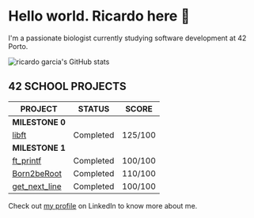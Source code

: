 # Hello world. Ricardo here 👋
I'm a passionate biologist currently studying software development at 42 Porto.

![ricardo garcia's GitHub stats](https://github-readme-stats.vercel.app/api?username=ricvrdv&show_icons=true&theme=merko&card_width=300)

## 42 SCHOOL PROJECTS
| PROJECT                                                   | STATUS    | SCORE   |
| --------------------------------------------------------- | --------- | ------- |
| **MILESTONE 0**                                           |           |         |
| [libft](https://github.com/ricvrdv/libft)                 | Completed | 125/100 |
| **MILESTONE 1**                                           |           |         |
| [ft_printf](https://github.com/ricvrdv/ft_printf)         | Completed | 100/100 |
| [Born2beRoot](https://github.com/ricvrdv/Born2beRoot)     | Completed | 110/100 |
| [get_next_line](https://github.com/ricvrdv/get_next_line) | Completed | 100/100 |

Check out [my profile](https://www.linkedin.com/in/ricardo-costa-garcia/) on LinkedIn to know more about me.
